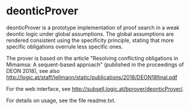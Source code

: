 # deonticProver

deonticProver is a prototype implementation of proof search in a weak
deontic logic under global assumptions. The global assumptions are
rendered consistent using the specificity principle, stating that more
specific obligations overrule less specific ones.

The prover is based on the article "Resolving conflicting obligations
in Mimamsa: A sequent-based approach" (published in the proceedings of
DEON 2018), see also
http://logic.at/staff/lellmann/static/publications/2018/DEON18final.pdf

For the web interface, see http://subsell.logic.at/bprover/deonticProver/.

For details on usage, see the file readme.txt.


